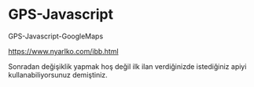 # GPS-Javascript
GPS-Javascript-GoogleMaps

https://www.nyarlko.com/ibb.html

Sonradan değişiklik yapmak hoş değil ilk ilan verdiğinizde istediğiniz apiyi kullanabiliyorsunuz demiştiniz.
